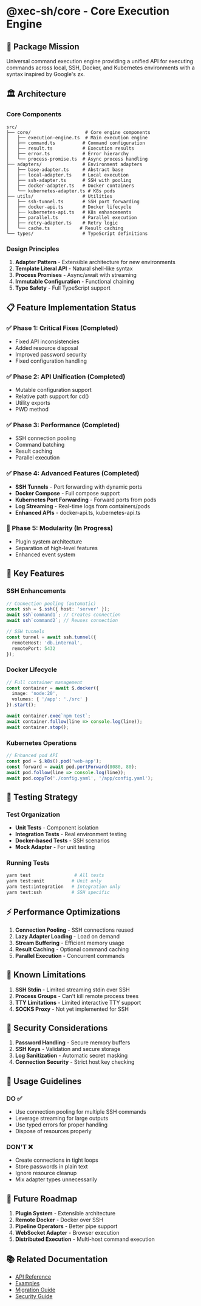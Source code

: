 # @xec-sh/core - Core Execution Engine

## 🎯 Package Mission
Universal command execution engine providing a unified API for executing commands across local, SSH, Docker, and Kubernetes environments with a syntax inspired by Google's zx.

## 🏛 Architecture

### Core Components

```
src/
├── core/                    # Core engine components
│   ├── execution-engine.ts  # Main execution engine
│   ├── command.ts          # Command configuration
│   ├── result.ts           # Execution results
│   ├── error.ts            # Error hierarchy
│   └── process-promise.ts  # Async process handling
├── adapters/               # Environment adapters
│   ├── base-adapter.ts     # Abstract base
│   ├── local-adapter.ts    # Local execution
│   ├── ssh-adapter.ts      # SSH with pooling
│   ├── docker-adapter.ts   # Docker containers
│   └── kubernetes-adapter.ts # K8s pods
├── utils/                  # Utilities
│   ├── ssh-tunnel.ts       # SSH port forwarding
│   ├── docker-api.ts       # Docker lifecycle
│   ├── kubernetes-api.ts   # K8s enhancements
│   ├── parallel.ts         # Parallel execution
│   ├── retry-adapter.ts    # Retry logic
│   └── cache.ts           # Result caching
└── types/                  # TypeScript definitions
```

### Design Principles

1. **Adapter Pattern** - Extensible architecture for new environments
2. **Template Literal API** - Natural shell-like syntax
3. **Process Promises** - Async/await with streaming
4. **Immutable Configuration** - Functional chaining
5. **Type Safety** - Full TypeScript support

## 📋 Feature Implementation Status

### ✅ Phase 1: Critical Fixes (Completed)
- Fixed API inconsistencies
- Added resource disposal
- Improved password security
- Fixed configuration handling

### ✅ Phase 2: API Unification (Completed)
- Mutable configuration support
- Relative path support for cd()
- Utility exports
- PWD method

### ✅ Phase 3: Performance (Completed)
- SSH connection pooling
- Command batching
- Result caching
- Parallel execution

### ✅ Phase 4: Advanced Features (Completed)
- **SSH Tunnels** - Port forwarding with dynamic ports
- **Docker Compose** - Full compose support
- **Kubernetes Port Forwarding** - Forward ports from pods
- **Log Streaming** - Real-time logs from containers/pods
- **Enhanced APIs** - docker-api.ts, kubernetes-api.ts

### 🚧 Phase 5: Modularity (In Progress)
- Plugin system architecture
- Separation of high-level features
- Enhanced event system

## 🔧 Key Features

### SSH Enhancements
```typescript
// Connection pooling (automatic)
const ssh = $.ssh({ host: 'server' });
await ssh`command1`; // Creates connection
await ssh`command2`; // Reuses connection

// SSH tunnels
const tunnel = await ssh.tunnel({
  remoteHost: 'db.internal',
  remotePort: 5432
});
```

### Docker Lifecycle
```typescript
// Full container management
const container = await $.docker({
  image: 'node:20',
  volumes: { '/app': './src' }
}).start();

await container.exec`npm test`;
await container.follow(line => console.log(line));
await container.stop();
```

### Kubernetes Operations
```typescript
// Enhanced pod API
const pod = $.k8s().pod('web-app');
const forward = await pod.portForward(8080, 80);
await pod.follow(line => console.log(line));
await pod.copyTo('./config.yaml', '/app/config.yaml');
```

## 🧪 Testing Strategy

### Test Organization
- **Unit Tests** - Component isolation
- **Integration Tests** - Real environment testing
- **Docker-based Tests** - SSH scenarios
- **Mock Adapter** - For unit testing

### Running Tests
```bash
yarn test                # All tests
yarn test:unit          # Unit only
yarn test:integration   # Integration only
yarn test:ssh           # SSH specific
```

## ⚡ Performance Optimizations

1. **Connection Pooling** - SSH connections reused
2. **Lazy Adapter Loading** - Load on demand
3. **Stream Buffering** - Efficient memory usage
4. **Result Caching** - Optional command caching
5. **Parallel Execution** - Concurrent commands

## 🚨 Known Limitations

1. **SSH Stdin** - Limited streaming stdin over SSH
2. **Process Groups** - Can't kill remote process trees
3. **TTY Limitations** - Limited interactive TTY support
4. **SOCKS Proxy** - Not yet implemented for SSH

## 🔐 Security Considerations

1. **Password Handling** - Secure memory buffers
2. **SSH Keys** - Validation and secure storage
3. **Log Sanitization** - Automatic secret masking
4. **Connection Security** - Strict host key checking

## 🎯 Usage Guidelines

### DO ✅
- Use connection pooling for multiple SSH commands
- Leverage streaming for large outputs
- Use typed errors for proper handling
- Dispose of resources properly

### DON'T ❌
- Create connections in tight loops
- Store passwords in plain text
- Ignore resource cleanup
- Mix adapter types unnecessarily

## 🔮 Future Roadmap

1. **Plugin System** - Extensible architecture
2. **Remote Docker** - Docker over SSH
3. **Pipeline Operators** - Better pipe support
4. **WebSocket Adapter** - Browser execution
5. **Distributed Execution** - Multi-host command execution

## 📚 Related Documentation

- [API Reference](./docs/API.md)
- [Examples](./examples/)
- [Migration Guide](./docs/MIGRATION.md)
- [Security Guide](./docs/SECURITY.md)